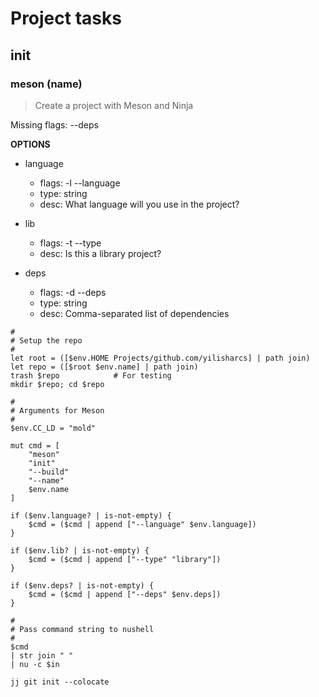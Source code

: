 # Project tasks

## init

### meson (name)

> Create a project with Meson and Ninja

Missing flags: --deps

**OPTIONS**
* language
  * flags: -l --language
  * type: string
  * desc: What language will you use in the project?

* lib
  * flags: -t --type
  * desc: Is this a library project?

* deps
  * flags: -d --deps
  * type: string
  * desc: Comma-separated list of dependencies

```nu
# 
# Setup the repo
# 
let root = ([$env.HOME Projects/github.com/yilisharcs] | path join)
let repo = ([$root $env.name] | path join)
trash $repo            # For testing
mkdir $repo; cd $repo

# 
# Arguments for Meson
# 
$env.CC_LD = "mold"

mut cmd = [
    "meson"
    "init"
    "--build"
    "--name"
    $env.name
]

if ($env.language? | is-not-empty) {
    $cmd = ($cmd | append ["--language" $env.language])
}

if ($env.lib? | is-not-empty) {
    $cmd = ($cmd | append ["--type" "library"])
}

if ($env.deps? | is-not-empty) {
    $cmd = ($cmd | append ["--deps" $env.deps])
}

# 
# Pass command string to nushell
# 
$cmd
| str join " "
| nu -c $in

jj git init --colocate
```
